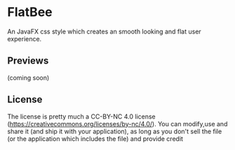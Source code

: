 # FlatBee
An JavaFX css style which creates an smooth looking and flat user experience.

## Previews
(coming soon)

## License

The license is pretty much a CC-BY-NC 4.0 license (https://creativecommons.org/licenses/by-nc/4.0/).
You can modify,use and share it (and ship it with your application), as long as you don't sell the file (or the application which includes the file) and provide credit